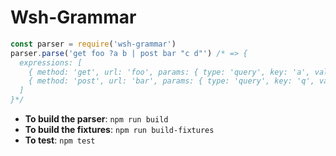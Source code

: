 # Wsh-Grammar

```js
const parser = require('wsh-grammar')
parser.parse('get foo ?a b | post bar "c d"') /* => {
  expressions: [
    { method: 'get', url: 'foo', params: { type: 'query', key: 'a', value: 'b' } },
    { method: 'post', url: 'bar', params: { type: 'query', key: 'q', value: 'c d' } }
  ]
}*/
```

- **To build the parser**: `npm run build`
- **To build the fixtures**: `npm run build-fixtures` 
- **To test**: `npm test`